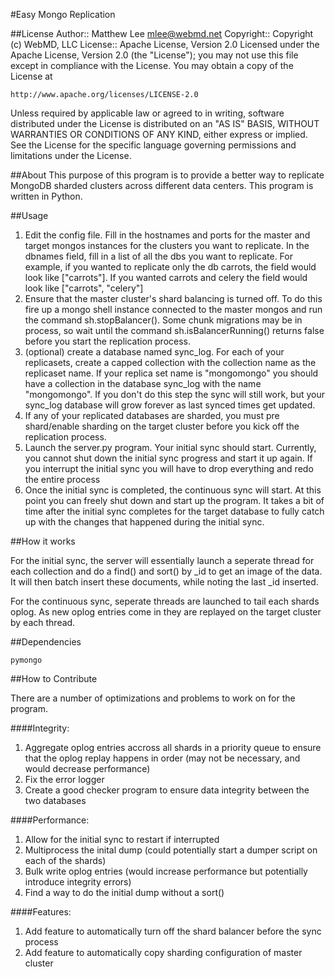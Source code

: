 #Easy Mongo Replication

##License
Author:: Matthew Lee <mlee@webmd.net>
Copyright:: Copyright (c) WebMD, LLC
License:: Apache License, Version 2.0
Licensed under the Apache License, Version 2.0 (the "License"); you may not use this file except in compliance with the License. You may obtain a copy of the License at
```
http://www.apache.org/licenses/LICENSE-2.0
```
Unless required by applicable law or agreed to in writing, software distributed under the License is distributed on an "AS IS" BASIS, WITHOUT WARRANTIES OR CONDITIONS OF ANY KIND, either express or implied. See the License for the specific language governing permissions and limitations under the License.

##About
This purpose of this program is to provide a better way to replicate MongoDB sharded clusters across different data centers. 
This program is written in Python. 

##Usage
1. Edit the config file. Fill in the hostnames and ports for the master and target mongos instances for the clusters you want to replicate. In the dbnames field, fill in a list of all the dbs you want to replicate. 
   For example, if you wanted to replicate only the db carrots, the field would look like ["carrots"]. If you wanted carrots and celery the field would look like ["carrots", "celery"]
2. Ensure that the master cluster's shard balancing is turned off. To do this fire up a mongo shell instance connected to the master mongos and run the command sh.stopBalancer().
   Some chunk migrations may be in process, so wait until the command sh.isBalancerRunning() returns false before you start the replication process. 
3. (optional) create a database named sync_log. For each of your replicasets, create a capped collection with the collection name as the replicaset name. If your replica set name is "mongomongo" you should have a collection
   in the database sync_log with the name "mongomongo". If you don't do this step the sync will still work, but your sync_log database will grow forever as last synced times get updated.
4. If any of your replicated databases are sharded, you must pre shard/enable sharding on the target cluster before you kick off the replication process.
5. Launch the server.py program. Your initial sync should start. Currently, you cannot shut down the initial sync progress and start it up again. If you interrupt the initial sync you will have to drop everything and redo the entire process
6. Once the initial sync is completed, the continuous sync will start. At this point you can freely shut down and start up the program. It takes a bit of time after the initial sync completes for the target database
   to fully catch up with the changes that happened during the initial sync.

##How it works

For the initial sync, the server will essentially launch a seperate thread for each collection and do a find() and sort() by _id to get an image of the data. It will then batch insert these documents, while noting the last _id inserted.

For the continuous sync, seperate threads are launched to tail each shards oplog. As new oplog entries come in they are replayed on the target cluster by each thread. 


##Dependencies
```
pymongo
```

##How to Contribute

There are a number of optimizations and problems to work on for the program. 

####Integrity:
1. Aggregate oplog entries accross all shards in a priority queue to ensure that the oplog replay happens in order (may not be necessary, and would decrease performance)
2. Fix the error logger
3. Create a good checker program to ensure data integrity between the two databases

####Performance:
1. Allow for the initial sync to restart if interrupted
2. Multiprocess the inital dump (could potentially start a dumper script on each of the shards)
3. Bulk write oplog entries (would increase performance but potentially introduce integrity errors)
4. Find a way to do the initial dump without a sort() 

####Features:
1. Add feature to automatically turn off the  shard balancer before the sync process
2. Add feature to automatically copy sharding configuration of master cluster


